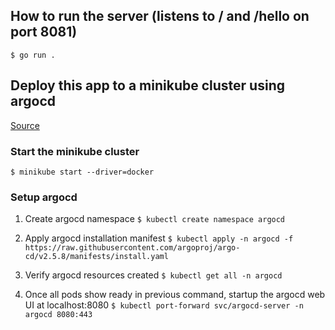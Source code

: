 ## How to run the server (listens to / and /hello on port 8081)
```$ go run .```

## Deploy this app to a minikube cluster using argocd
[Source](https://medium.com/@mehmetodabashi/installing-argocd-on-minikube-and-deploying-a-test-application-caa68ec55fbf "Installing ArgoCD on Minikube and deploying a test application, Mehmet Odabasi, PhD")

### Start the minikube cluster
```$ minikube start --driver=docker```

### Setup argocd
1. Create argocd namespace
```$ kubectl create namespace argocd```

1. Apply argocd installation manifest
```$ kubectl apply -n argocd -f https://raw.githubusercontent.com/argoproj/argo-cd/v2.5.8/manifests/install.yaml```

1. Verify argocd resources created
```$ kubectl get all -n argocd```

1. Once all pods show ready in previous command, startup the argocd web UI at localhost:8080
```$ kubectl port-forward svc/argocd-server -n argocd 8080:443```

### 